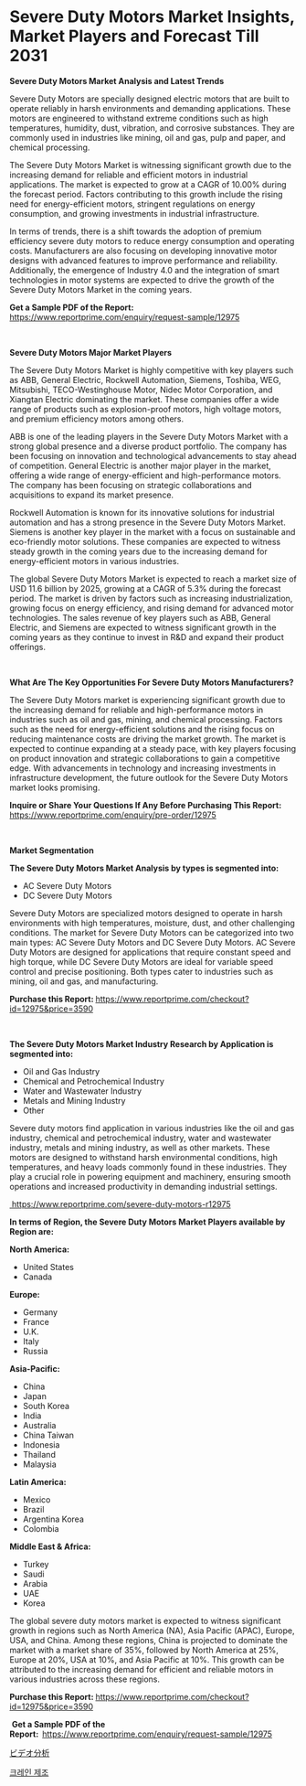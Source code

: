 <p><h1>Severe Duty Motors Market Insights, Market Players and Forecast Till 2031</h1></p><p><strong>Severe Duty Motors Market Analysis and Latest Trends</strong></p>
<p><p>Severe Duty Motors are specially designed electric motors that are built to operate reliably in harsh environments and demanding applications. These motors are engineered to withstand extreme conditions such as high temperatures, humidity, dust, vibration, and corrosive substances. They are commonly used in industries like mining, oil and gas, pulp and paper, and chemical processing.</p><p>The Severe Duty Motors Market is witnessing significant growth due to the increasing demand for reliable and efficient motors in industrial applications. The market is expected to grow at a CAGR of 10.00% during the forecast period. Factors contributing to this growth include the rising need for energy-efficient motors, stringent regulations on energy consumption, and growing investments in industrial infrastructure.</p><p>In terms of trends, there is a shift towards the adoption of premium efficiency severe duty motors to reduce energy consumption and operating costs. Manufacturers are also focusing on developing innovative motor designs with advanced features to improve performance and reliability. Additionally, the emergence of Industry 4.0 and the integration of smart technologies in motor systems are expected to drive the growth of the Severe Duty Motors Market in the coming years.</p></p>
<p><strong>Get a Sample PDF of the Report:&nbsp;</strong> <a href="https://www.reportprime.com/enquiry/request-sample/12975">https://www.reportprime.com/enquiry/request-sample/12975</a></p>
<p>&nbsp;</p>
<p><strong>Severe Duty Motors Major Market Players</strong></p>
<p><p>The Severe Duty Motors Market is highly competitive with key players such as ABB, General Electric, Rockwell Automation, Siemens, Toshiba, WEG, Mitsubishi, TECO-Westinghouse Motor, Nidec Motor Corporation, and Xiangtan Electric dominating the market. These companies offer a wide range of products such as explosion-proof motors, high voltage motors, and premium efficiency motors among others.</p><p>ABB is one of the leading players in the Severe Duty Motors Market with a strong global presence and a diverse product portfolio. The company has been focusing on innovation and technological advancements to stay ahead of competition. General Electric is another major player in the market, offering a wide range of energy-efficient and high-performance motors. The company has been focusing on strategic collaborations and acquisitions to expand its market presence.</p><p>Rockwell Automation is known for its innovative solutions for industrial automation and has a strong presence in the Severe Duty Motors Market. Siemens is another key player in the market with a focus on sustainable and eco-friendly motor solutions. These companies are expected to witness steady growth in the coming years due to the increasing demand for energy-efficient motors in various industries.</p><p>The global Severe Duty Motors Market is expected to reach a market size of USD 11.6 billion by 2025, growing at a CAGR of 5.3% during the forecast period. The market is driven by factors such as increasing industrialization, growing focus on energy efficiency, and rising demand for advanced motor technologies. The sales revenue of key players such as ABB, General Electric, and Siemens are expected to witness significant growth in the coming years as they continue to invest in R&D and expand their product offerings.</p></p>
<p>&nbsp;</p>
<p><strong>What Are The Key Opportunities For Severe Duty Motors Manufacturers?</strong></p>
<p><p>The Severe Duty Motors market is experiencing significant growth due to the increasing demand for reliable and high-performance motors in industries such as oil and gas, mining, and chemical processing. Factors such as the need for energy-efficient solutions and the rising focus on reducing maintenance costs are driving the market growth. The market is expected to continue expanding at a steady pace, with key players focusing on product innovation and strategic collaborations to gain a competitive edge. With advancements in technology and increasing investments in infrastructure development, the future outlook for the Severe Duty Motors market looks promising.</p></p>
<p><strong>Inquire or Share Your Questions If Any Before Purchasing This Report:</strong> <a href="https://www.reportprime.com/enquiry/pre-order/12975">https://www.reportprime.com/enquiry/pre-order/12975</a></p>
<p>&nbsp;</p>
<p><strong>Market Segmentation</strong></p>
<p><strong>The Severe Duty Motors Market Analysis by types is segmented into:</strong></p>
<p><ul><li>AC Severe Duty Motors</li><li>DC Severe Duty Motors</li></ul></p>
<p><p>Severe Duty Motors are specialized motors designed to operate in harsh environments with high temperatures, moisture, dust, and other challenging conditions. The market for Severe Duty Motors can be categorized into two main types: AC Severe Duty Motors and DC Severe Duty Motors. AC Severe Duty Motors are designed for applications that require constant speed and high torque, while DC Severe Duty Motors are ideal for variable speed control and precise positioning. Both types cater to industries such as mining, oil and gas, and manufacturing.</p></p>
<p><strong>Purchase this Report:&nbsp;</strong><a href="https://www.reportprime.com/checkout?id=12975&price=3590">https://www.reportprime.com/checkout?id=12975&price=3590</a></p>
<p>&nbsp;</p>
<p><strong>The Severe Duty Motors Market Industry Research by Application is segmented into:</strong></p>
<p><ul><li>Oil and Gas Industry</li><li>Chemical and Petrochemical Industry</li><li>Water and Wastewater Industry</li><li>Metals and Mining Industry</li><li>Other</li></ul></p>
<p><p>Severe duty motors find application in various industries like the oil and gas industry, chemical and petrochemical industry, water and wastewater industry, metals and mining industry, as well as other markets. These motors are designed to withstand harsh environmental conditions, high temperatures, and heavy loads commonly found in these industries. They play a crucial role in powering equipment and machinery, ensuring smooth operations and increased productivity in demanding industrial settings.</p></p>
<p><a href="https://www.reportprime.com/severe-duty-motors-r12975">&nbsp;https://www.reportprime.com/severe-duty-motors-r12975</a></p>
<p><strong>In terms of Region, the Severe Duty Motors Market Players available by Region are:</strong></p>
<p>
    <p> <strong> North America: </strong>
        <ul>
            <li>United States</li>
            <li>Canada</li>
        </ul>
        </p> 
    <p> <strong> Europe: </strong>
        <ul>
            <li>Germany</li>
            <li>France</li>
            <li>U.K.</li>
            <li>Italy</li>
            <li>Russia</li>
        </ul>
        </p> 
    <p> <strong> Asia-Pacific: </strong>
        <ul>
            <li>China</li>
            <li>Japan</li>
            <li>South Korea</li>
            <li>India</li>
            <li>Australia</li>
            <li>China Taiwan</li>
            <li>Indonesia</li>
            <li>Thailand</li>
            <li>Malaysia</li>
        </ul>
        </p> 
    <p> <strong> Latin America: </strong>
        <ul>
            <li>Mexico</li>
            <li>Brazil</li>
            <li>Argentina Korea</li>
            <li>Colombia</li>
        </ul>
        </p> 
    <p> <strong> Middle East & Africa: </strong>
        <ul>
            <li>Turkey</li>
            <li>Saudi</li>
            <li>Arabia</li>
            <li>UAE</li>
            <li>Korea</li>
        </ul>
    </p>
    </p>
<p><p>The global severe duty motors market is expected to witness significant growth in regions such as North America (NA), Asia Pacific (APAC), Europe, USA, and China. Among these regions, China is projected to dominate the market with a market share of 35%, followed by North America at 25%, Europe at 20%, USA at 10%, and Asia Pacific at 10%. This growth can be attributed to the increasing demand for efficient and reliable motors in various industries across these regions.</p></p>
<p><strong>Purchase this Report: </strong><a href="https://www.reportprime.com/checkout?id=12975&price=3590">https://www.reportprime.com/checkout?id=12975&price=3590</a></p>
<p>&nbsp;<strong>Get a Sample PDF of the Report:&nbsp;&nbsp;</strong><a href="https://www.reportprime.com/enquiry/request-sample/12975">https://www.reportprime.com/enquiry/request-sample/12975</a></p>
<p><strong></strong></p>
<p><p><a href="https://github.com/EthanMorar2011/Market-Research-Report-List-1/blob/main/696917120752.md">ビデオ分析</a></p><p><a href="https://github.com/wallacBahrtyinger567686/Market-Research-Report-List-1/blob/main/246851019204.md">크레인 제조</a></p></p>